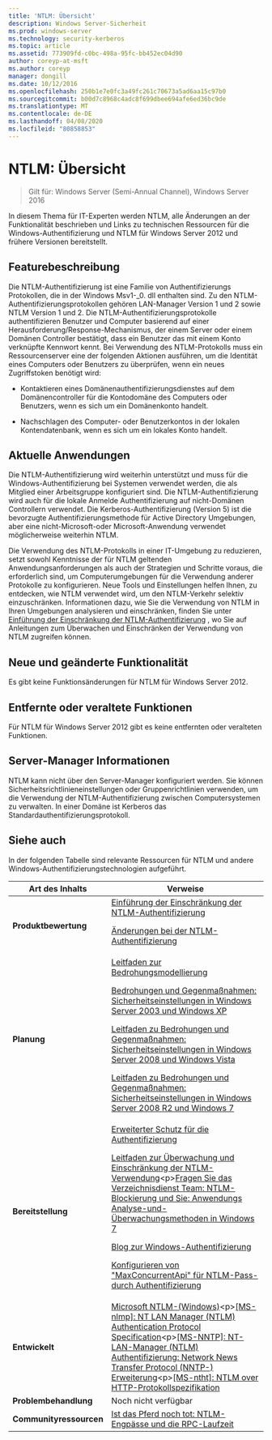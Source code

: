 ```yaml
---
title: 'NTLM: Übersicht'
description: Windows Server-Sicherheit
ms.prod: windows-server
ms.technology: security-kerberos
ms.topic: article
ms.assetid: 773909fd-c0bc-498a-95fc-bb452ec04d90
author: coreyp-at-msft
ms.author: coreyp
manager: dongill
ms.date: 10/12/2016
ms.openlocfilehash: 250b1e7e0fc3a49fc261c70673a5ad6aa15c97b0
ms.sourcegitcommit: b00d7c8968c4adc8f699dbee694afe6ed36bc9de
ms.translationtype: MT
ms.contentlocale: de-DE
ms.lasthandoff: 04/08/2020
ms.locfileid: "80858853"
---
```

# <a name="ntlm-overview"></a>NTLM: Übersicht

>Gilt für: Windows Server (Semi-Annual Channel), Windows Server 2016

In diesem Thema für IT-Experten werden NTLM, alle Änderungen an der Funktionalität beschrieben und Links zu technischen Ressourcen für die Windows-Authentifizierung und NTLM für Windows Server 2012 und frühere Versionen bereitstellt.

## <a name="feature-description"></a><a name="BKMK_OVER"></a>Featurebeschreibung
Die NTLM-Authentifizierung ist eine Familie von Authentifizierungs Protokollen, die in der Windows Msv1-\_0. dll enthalten sind. Zu den NTLM-Authentifizierungsprotokollen gehören LAN-Manager Version 1 und 2 sowie NTLM Version 1 und 2. Die NTLM-Authentifizierungsprotokolle authentifizieren Benutzer und Computer basierend auf einer Herausforderung\/Response-Mechanismus, der einem Server oder einem Domänen Controller bestätigt, dass ein Benutzer das mit einem Konto verknüpfte Kennwort kennt. Bei Verwendung des NTLM-Protokolls muss ein Ressourcenserver eine der folgenden Aktionen ausführen, um die Identität eines Computers oder Benutzers zu überprüfen, wenn ein neues Zugriffstoken benötigt wird:

-   Kontaktieren eines Domänenauthentifizierungsdienstes auf dem Domänencontroller für die Kontodomäne des Computers oder Benutzers, wenn es sich um ein Domänenkonto handelt.

-   Nachschlagen des Computer- oder Benutzerkontos in der lokalen Kontendatenbank, wenn es sich um ein lokales Konto handelt.

## <a name="current-applications"></a><a name="BKMK_APP"></a>Aktuelle Anwendungen
Die NTLM-Authentifizierung wird weiterhin unterstützt und muss für die Windows-Authentifizierung bei Systemen verwendet werden, die als Mitglied einer Arbeitsgruppe konfiguriert sind. Die NTLM-Authentifizierung wird auch für die lokale Anmelde Authentifizierung auf nicht\-Domänen Controllern verwendet. Die Kerberos-Authentifizierung (Version 5) ist die bevorzugte Authentifizierungsmethode für Active Directory Umgebungen, aber eine nicht\-Microsoft-oder Microsoft-Anwendung verwendet möglicherweise weiterhin NTLM.

Die Verwendung des NTLM-Protokolls in einer IT-Umgebung zu reduzieren, setzt sowohl Kenntnisse der für NTLM geltenden Anwendungsanforderungen als auch der Strategien und Schritte voraus, die erforderlich sind, um Computerumgebungen für die Verwendung anderer Protokolle zu konfigurieren. Neue Tools und Einstellungen helfen Ihnen, zu entdecken, wie NTLM verwendet wird, um den NTLM-Verkehr selektiv einzuschränken. Informationen dazu, wie Sie die Verwendung von NTLM in Ihren Umgebungen analysieren und einschränken, finden Sie unter [Einführung der Einschränkung der NTLM-Authentifizierung](https://technet.microsoft.com/library/dd560653(v=ws.10).aspx) , wo Sie auf Anleitungen zum Überwachen und Einschränken der Verwendung von NTLM zugreifen können.

## <a name="new-and-changed-functionality"></a><a name="BKMK_NEW"></a>Neue und geänderte Funktionalität
Es gibt keine Funktionsänderungen für NTLM für Windows Server 2012.

## <a name="removed-or-deprecated-functionality"></a><a name="BKMK_DEP"></a>Entfernte oder veraltete Funktionen
Für NTLM für Windows Server 2012 gibt es keine entfernten oder veralteten Funktionen.

## <a name="server-manager-information"></a><a name="BKMK_INSTALL"></a>Server-Manager Informationen
NTLM kann nicht über den Server-Manager konfiguriert werden. Sie können Sicherheitsrichtlinieneinstellungen oder Gruppenrichtlinien verwenden, um die Verwendung der NTLM-Authentifizierung zwischen Computersystemen zu verwalten. In einer Domäne ist Kerberos das Standardauthentifizierungsprotokoll.

## <a name="see-also"></a><a name="BKMK_LINKS"></a>Siehe auch
In der folgenden Tabelle sind relevante Ressourcen für NTLM und andere Windows-Authentifizierungstechnologien aufgeführt.

|Art des Inhalts|Verweise|
|--------|-------|
|**Produktbewertung**|[Einführung der Einschränkung der NTLM-Authentifizierung](https://technet.microsoft.com/library/dd560653.aspx)<p>[Änderungen bei der NTLM-Authentifizierung](https://technet.microsoft.com/library/dd566199.aspx)|
|**Planung**|[Leitfaden zur Bedrohungsmodellierung](https://technet.microsoft.com/library/dd941826.aspx)<p>[Bedrohungen und Gegenmaßnahmen: Sicherheitseinstellungen in Windows Server 2003 und Windows XP](https://technet.microsoft.com/library/dd162275.aspx)<p>[Leitfaden zu Bedrohungen und Gegenmaßnahmen: Sicherheitseinstellungen in Windows Server 2008 und Windows Vista](https://technet.microsoft.com/library/dd349791.aspx)<p>[Leitfaden zu Bedrohungen und Gegenmaßnahmen: Sicherheitseinstellungen in Windows Server 2008 R2 und Windows 7](https://technet.microsoft.com/library/hh125921.aspx)|
|**Bereitstellung**|[Erweiterter Schutz für die Authentifizierung](https://support.microsoft.com/kb/968389)<p>[Leitfaden zur Überwachung und Einschränkung der NTLM-Verwendung](https://technet.microsoft.com/library/jj865674(v=ws.10).aspx)<p>[Fragen Sie das Verzeichnisdienst Team: NTLM-Blockierung und Sie: Anwendungs Analyse-und-Überwachungsmethoden in Windows 7](https://blogs.technet.com/askds/archive/2009/10/08/ntlm-blocking-and-you-application-analysis-and-auditing-methodologies-in-windows-7.aspx)<p>[Blog zur Windows-Authentifizierung](https://blogs.technet.com/authentication/)<p>[Konfigurieren von "MaxConcurrentApi" für NTLM-Pass\-durch Authentifizierung](https://social.technet.microsoft.com/wiki/contents/articles/9759.configuring-maxconcurrentapi-for-ntlm-pass-through-authentication.aspx)|
|**Entwickelt**|[Microsoft NTLM-\(Windows\)](https://msdn.microsoft.com/library/aa378749(VS.85).aspx)<p>[\[MS\-nlmp\]: NT LAN Manager \(NTLM\) Authentication Protocol Specification](https://msdn.microsoft.com/library/cc236621(PROT.10).aspx)<p>[\[MS\-NNTP\]: NT-LAN-Manager \(NTLM\) Authentifizierung: Network News Transfer Protocol \(NNTP-\) Erweiterung](https://msdn.microsoft.com/library/cc236774(PROT.10).aspx)<p>[\[MS\-ntht\]: NTLM over HTTP-Protokollspezifikation](https://msdn.microsoft.com/library/cc237488(PROT.10).aspx)|
|**Problembehandlung**|Noch nicht verfügbar|
|**Communityressourcen**|[Ist das Pferd noch tot: NTLM-Engpässe und die RPC-Laufzeit](https://blogs.technet.com/b/askds/archive/2011/09/15/is-this-horse-dead-yet-ntlm-bottlenecks-and-the-rpc-runtime.aspx)|



